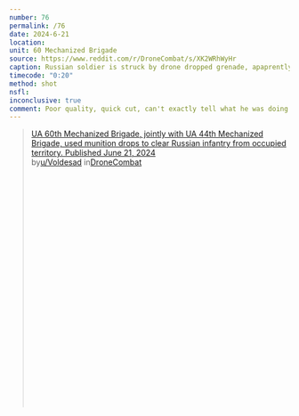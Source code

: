 ```yaml
---
number: 76
permalink: /76
date: 2024-6-21
location: 
unit: 60 Mechanized Brigade
source: https://www.reddit.com/r/DroneCombat/s/XK2WRhWyHr
caption: Russian soldier is struck by drone dropped grenade, apaprently shoots himself almost immediately. Thermal view
timecode: "0:20"
method: shot
nsfl: 
inconclusive: true
comment: Poor quality, quick cut, can't exactly tell what he was doing and what was the outcome.
---
```

<blockquote class="reddit-embed-bq" style="height:500px" data-embed-height="586"><a href="https://www.reddit.com/r/DroneCombat/comments/1dkz06s/ua_60th_mechanized_brigade_jointly_with_ua_44th/">UA 60th Mechanized Brigade, jointly with UA 44th Mechanized Brigade, used munition drops to clear Russian infantry from occupied territory. Published June 21, 2024</a><br> by<a href="https://www.reddit.com/user/Voldesad/">u/Voldesad</a> in<a href="https://www.reddit.com/r/DroneCombat/">DroneCombat</a></blockquote><script async="" src="https://embed.reddit.com/widgets.js" charset="UTF-8"></script>